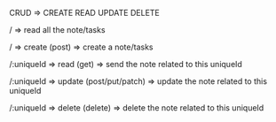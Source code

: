 CRUD => CREATE READ UPDATE DELETE

/ => read all the note/tasks

/ => create (post) => create a note/tasks

/:uniqueId => read (get) => send the note related to this uniqueId

/:uniqueId => update (post/put/patch) => update the note related to this uniqueId

/:uniqueId => delete (delete) => delete the note related to this uniqueId
